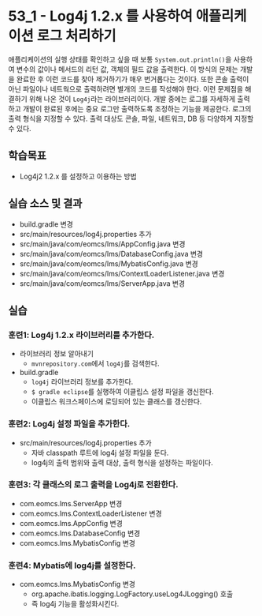 # 53_1 - Log4j 1.2.x 를 사용하여 애플리케이션 로그 처리하기

애플리케이션의 실행 상태를 확인하고 싶을 때 보통 
`System.out.println()`을 사용하여 변수의 값이나 
메서드의 리턴 값, 객체의 필드 값을 출력한다. 
이 방식의 문제는 
개발을 완료한 후 이런 코드를 찾아 제거하기가 매우 번거롭다는 것이다. 
또한 콘솔 출력이 아닌 파일이나 네트웍으로 출력하려면 
별개의 코드를 작성해야 한다.
이런 문제점을 해결하기 위해 나온 것이 `Log4j`라는 라이브러리이다.
개발 중에는 로그를 자세하게 출력하고 
개발이 완료된 후에는 중요 로그만 출력하도록 조정하는 기능을 제공한다.
로그의 출력 형식을 지정할 수 있다. 
출력 대상도 콘솔, 파일, 네트워크, DB 등 다양하게 지정할 수 있다.

## 학습목표

- Log4j2 1.2.x 를 설정하고 이용하는 방법

## 실습 소스 및 결과

- build.gradle 변경
- src/main/resources/log4j.properties 추가
- src/main/java/com/eomcs/lms/AppConfig.java 변경
- src/main/java/com/eomcs/lms/DatabaseConfig.java 변경
- src/main/java/com/eomcs/lms/MybatisConfig.java 변경
- src/main/java/com/eomcs/lms/ContextLoaderListener.java 변경
- src/main/java/com/eomcs/lms/ServerApp.java 변경

## 실습  

### 훈련1: Log4j 1.2.x 라이브러리를 추가한다.

- 라이브러리 정보 알아내기
    - `mvnrepository.com`에서 `log4j`를 검색한다.
- build.gradle
    - `log4j` 라이브러리 정보를 추가한다.
    - `$ gradle eclipse`를 실행하여 이클립스 설정 파일을 갱신한다.
    - 이클립스 워크스페이스에 로딩되어 있는 클래스를 갱신한다.


### 훈련2: Log4j 설정 파일을 추가한다.

- src/main/resources/log4j.properties 추가
  - 자바 classpath 루트에 log4j 설정 파일을 둔다.
  - log4j의 출력 범위와 출력 대상, 출력 형식을 설정하는 파일이다.


### 훈련3: 각 클래스의 로그 출력을 Log4j로 전환한다.

- com.eomcs.lms.ServerApp 변경
- com.eomcs.lms.ContextLoaderListener 변경
- com.eomcs.lms.AppConfig 변경
- com.eomcs.lms.DatabaseConfig 변경
- com.eomcs.lms.MybatisConfig 변경

### 훈련4: Mybatis에 log4j를 설정한다.

- com.eomcs.lms.MybatisConfig 변경
  - org.apache.ibatis.logging.LogFactory.useLog4JLogging() 호출
  - 즉 log4j 기능을 활성화시킨다.


